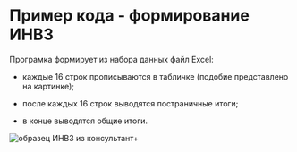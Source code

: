 # Пример кода - формирование ИНВ3

Програмка формирует из набора данных файл Excel:
- каждые 16 строк прописываются в табличке (подобие представлено на картинке);

- после каждых 16 строк выводятся постраничные итоги;

- в конце выводятся общие итоги.

![образец ИНВ3 из консультант+](https://github.com/tudentNeto/VBAModule-/inv3.png)
